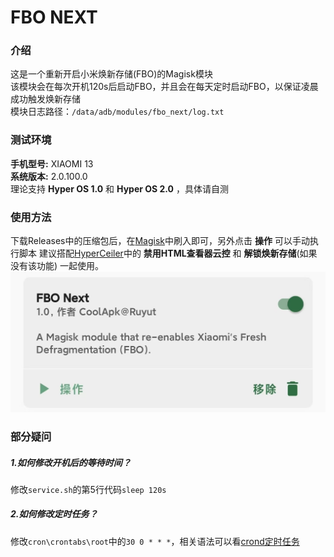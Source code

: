 # FBO NEXT
### 介绍
这是一个重新开启小米焕新存储(FBO)的Magisk模块  
该模块会在每次开机120s后启动FBO，并且会在每天定时启动FBO，以保证凌晨成功触发焕新存储  
模块日志路径：```/data/adb/modules/fbo_next/log.txt```

### 测试环境
__手机型号:__ XIAOMI 13  
__系统版本:__ 2.0.100.0  
理论支持 __Hyper OS 1.0__ 和 __Hyper OS 2.0__ ，具体请自测

### 使用方法
下载Releases中的压缩包后，在[Magisk](https://github.com/topjohnwu/Magisk)中刷入即可，另外点击 __操作__ 可以手动执行脚本
建议搭配[HyperCeiler](https://github.com/ReChronoRain/HyperCeiler)中的 __禁用HTML查看器云控__ 和 __解锁焕新存储__(如果没有该功能) 一起使用。
![images](imgs/demo.jpg)

### 部分疑问
##### 1.如何修改开机后的等待时间？
修改```service.sh```的第5行代码```sleep 120s```
##### 2.如何修改定时任务？
修改```cron\crontabs\root```中的```30 0 * * *```，相关语法可以看[crond定时任务](https://blog.csdn.net/qq_22172133/article/details/81263736)
